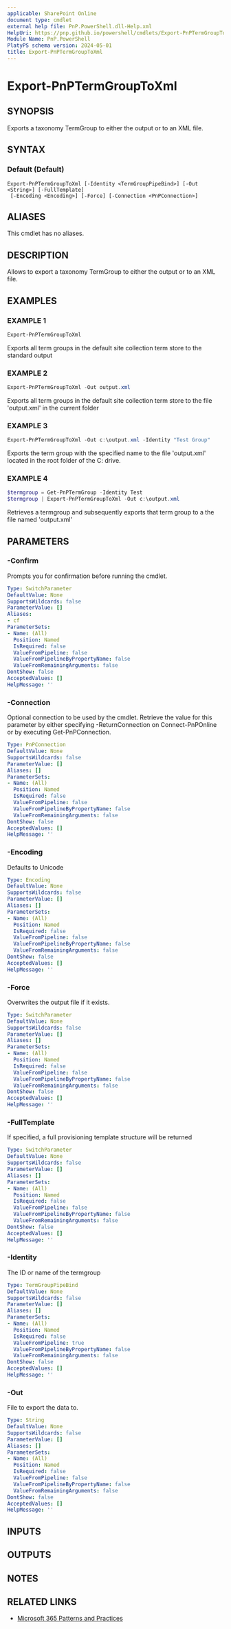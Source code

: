 ```yaml
---
applicable: SharePoint Online
document type: cmdlet
external help file: PnP.PowerShell.dll-Help.xml
HelpUri: https://pnp.github.io/powershell/cmdlets/Export-PnPTermGroupToXml.html
Module Name: PnP.PowerShell
PlatyPS schema version: 2024-05-01
title: Export-PnPTermGroupToXml
---
```


# Export-PnPTermGroupToXml

## SYNOPSIS

Exports a taxonomy TermGroup to either the output or to an XML file.

## SYNTAX

### Default (Default)

```
Export-PnPTermGroupToXml [-Identity <TermGroupPipeBind>] [-Out <String>] [-FullTemplate]
 [-Encoding <Encoding>] [-Force] [-Connection <PnPConnection>]
```

## ALIASES

This cmdlet has no aliases.

## DESCRIPTION

Allows to export a taxonomy TermGroup to either the output or to an XML file.

## EXAMPLES

### EXAMPLE 1

```powershell
Export-PnPTermGroupToXml
```

Exports all term groups in the default site collection term store to the standard output

### EXAMPLE 2

```powershell
Export-PnPTermGroupToXml -Out output.xml
```

Exports all term groups in the default site collection term store to the file 'output.xml' in the current folder

### EXAMPLE 3

```powershell
Export-PnPTermGroupToXml -Out c:\output.xml -Identity "Test Group"
```

Exports the term group with the specified name to the file 'output.xml' located in the root folder of the C: drive.

### EXAMPLE 4

```powershell
$termgroup = Get-PnPTermGroup -Identity Test
$termgroup | Export-PnPTermGroupToXml -Out c:\output.xml
```

Retrieves a termgroup and subsequently exports that term group to a the file named 'output.xml'

## PARAMETERS

### -Confirm

Prompts you for confirmation before running the cmdlet.

```yaml
Type: SwitchParameter
DefaultValue: None
SupportsWildcards: false
ParameterValue: []
Aliases:
- cf
ParameterSets:
- Name: (All)
  Position: Named
  IsRequired: false
  ValueFromPipeline: false
  ValueFromPipelineByPropertyName: false
  ValueFromRemainingArguments: false
DontShow: false
AcceptedValues: []
HelpMessage: ''
```

### -Connection

Optional connection to be used by the cmdlet. Retrieve the value for this parameter by either specifying -ReturnConnection on Connect-PnPOnline or by executing Get-PnPConnection.

```yaml
Type: PnPConnection
DefaultValue: None
SupportsWildcards: false
ParameterValue: []
Aliases: []
ParameterSets:
- Name: (All)
  Position: Named
  IsRequired: false
  ValueFromPipeline: false
  ValueFromPipelineByPropertyName: false
  ValueFromRemainingArguments: false
DontShow: false
AcceptedValues: []
HelpMessage: ''
```

### -Encoding

Defaults to Unicode

```yaml
Type: Encoding
DefaultValue: None
SupportsWildcards: false
ParameterValue: []
Aliases: []
ParameterSets:
- Name: (All)
  Position: Named
  IsRequired: false
  ValueFromPipeline: false
  ValueFromPipelineByPropertyName: false
  ValueFromRemainingArguments: false
DontShow: false
AcceptedValues: []
HelpMessage: ''
```

### -Force

Overwrites the output file if it exists.

```yaml
Type: SwitchParameter
DefaultValue: None
SupportsWildcards: false
ParameterValue: []
Aliases: []
ParameterSets:
- Name: (All)
  Position: Named
  IsRequired: false
  ValueFromPipeline: false
  ValueFromPipelineByPropertyName: false
  ValueFromRemainingArguments: false
DontShow: false
AcceptedValues: []
HelpMessage: ''
```

### -FullTemplate

If specified, a full provisioning template structure will be returned

```yaml
Type: SwitchParameter
DefaultValue: None
SupportsWildcards: false
ParameterValue: []
Aliases: []
ParameterSets:
- Name: (All)
  Position: Named
  IsRequired: false
  ValueFromPipeline: false
  ValueFromPipelineByPropertyName: false
  ValueFromRemainingArguments: false
DontShow: false
AcceptedValues: []
HelpMessage: ''
```

### -Identity

The ID or name of the termgroup

```yaml
Type: TermGroupPipeBind
DefaultValue: None
SupportsWildcards: false
ParameterValue: []
Aliases: []
ParameterSets:
- Name: (All)
  Position: Named
  IsRequired: false
  ValueFromPipeline: true
  ValueFromPipelineByPropertyName: false
  ValueFromRemainingArguments: false
DontShow: false
AcceptedValues: []
HelpMessage: ''
```

### -Out

File to export the data to.

```yaml
Type: String
DefaultValue: None
SupportsWildcards: false
ParameterValue: []
Aliases: []
ParameterSets:
- Name: (All)
  Position: Named
  IsRequired: false
  ValueFromPipeline: false
  ValueFromPipelineByPropertyName: false
  ValueFromRemainingArguments: false
DontShow: false
AcceptedValues: []
HelpMessage: ''
```

## INPUTS

## OUTPUTS

## NOTES

## RELATED LINKS

- [Microsoft 365 Patterns and Practices](https://aka.ms/m365pnp)
